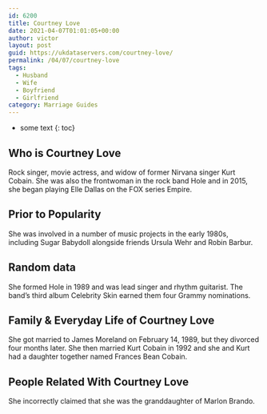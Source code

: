 ```yaml
---
id: 6200
title: Courtney Love
date: 2021-04-07T01:01:05+00:00
author: victor
layout: post
guid: https://ukdataservers.com/courtney-love/
permalink: /04/07/courtney-love
tags:
  - Husband
  - Wife
  - Boyfriend
  - Girlfriend
category: Marriage Guides
---
```


* some text
{: toc}


## Who is Courtney Love



Rock singer, movie actress, and widow of former Nirvana singer Kurt Cobain. She was also the frontwoman in the rock band Hole and in 2015, she began playing Elle Dallas on the FOX series Empire.

                
                
                
## Prior to Popularity



She was involved in a number of music projects in the early 1980s, including Sugar Babydoll alongside friends Ursula Wehr and Robin Barbur. 

                
                
                
## Random data



She formed Hole in 1989 and was lead singer and rhythm guitarist. The band&#8217;s third album Celebrity Skin earned them four Grammy nominations.

                
                
                
## Family & Everyday Life of Courtney Love



She got married to James Moreland on February 14, 1989, but they divorced four months later. She then married Kurt Cobain in 1992 and she and Kurt had a daughter together named Frances Bean Cobain.

                
                
                
## People Related With Courtney Love



She incorrectly claimed that she was the granddaughter of Marlon Brando.

                
              
            
          
          
          